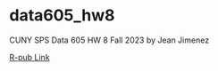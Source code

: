 # data605_hw8
CUNY SPS Data 605 HW 8 Fall 2023 by Jean Jimenez


[R-pub Link](http://rpubs.com/sleepysloth12/1099998)

